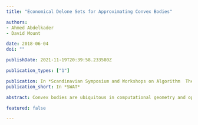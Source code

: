 ```yaml
---
title: "Economical Delone Sets for Approximating Convex Bodies"

authors:
- Ahmed Abdelkader
- David Mount

date: 2018-06-04
doi: ""

publishDate: 2021-11-19T20:39:58.233580Z

publication_types: ["1"]

publication: In *Scandinavian Symposium and Workshops on Algorithm  Theory*
publication_short: In *SWAT*

abstract: Convex bodies are ubiquitous in computational geometry and optimization theory. The high combinatorial complexity of multidimensional convex polytopes has motivated the development of algorithms and data structures for approximate representations. This paper demonstrates an intriguing connection between convex approximation and the classical concept of Delone sets from the theory of metric spaces. It shows that with the help of a classical structure from convexity theory, called a Macbeath region, it is possible to construct an epsilon-approximation of any convex body as the union of $O(1/\varepsilon^{(d-1)/2})$ ellipsoids, where the center points of these ellipsoids form a Delone set in the Hilbert metric associated with the convex body. Furthermore, a hierarchy of such approximations yields a data structure that answers epsilon-approximate polytope membership queries in $O(\log(1/\varepsilon)$ time. This matches the best asymptotic results for this problem, by a data structure that both is simpler and arguably more elegant.

featured: false

---
```

